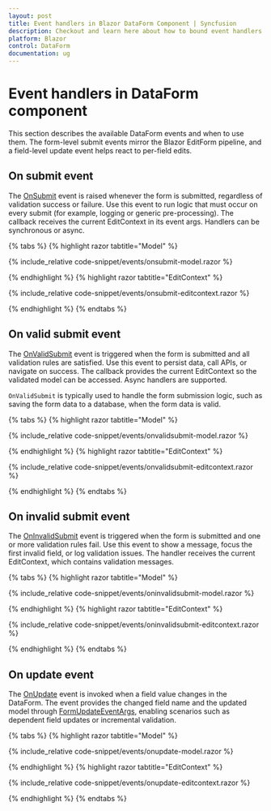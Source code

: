 ```yaml
---
layout: post
title: Event handlers in Blazor DataForm Component | Syncfusion
description: Checkout and learn here about how to bound event handlers and recieve necessary arguments in Blazor DataForm component.
platform: Blazor
control: DataForm
documentation: ug
---
```


# Event handlers in DataForm component

This section describes the available DataForm events and when to use them. The form-level submit events mirror the Blazor EditForm pipeline, and a field-level update event helps react to per-field edits.

## On submit event

The [OnSubmit](https://help.syncfusion.com/cr/blazor/Syncfusion.Blazor.DataForm.SfDataForm.html#Syncfusion_Blazor_DataForm_SfDataForm_OnSubmit) event is raised whenever the form is submitted, regardless of validation success or failure. Use this event to run logic that must occur on every submit (for example, logging or generic pre-processing). The callback receives the current EditContext in its event args. Handlers can be synchronous or async.

{% tabs %}
{% highlight razor tabtitle="Model" %}

{% include_relative code-snippet/events/onsubmit-model.razor %}

{% endhighlight %}
{% highlight razor tabtitle="EditContext" %}

{% include_relative code-snippet/events/onsubmit-editcontext.razor %}

{% endhighlight %}
{% endtabs %}

## On valid submit event

The [OnValidSubmit](https://help.syncfusion.com/cr/blazor/Syncfusion.Blazor.DataForm.SfDataForm.html#Syncfusion_Blazor_DataForm_SfDataForm_OnValidSubmit) event is triggered when the form is submitted and all validation rules are satisfied. Use this event to persist data, call APIs, or navigate on success. The callback provides the current EditContext so the validated model can be accessed. Async handlers are supported.

`OnValidSubmit` is typically used to handle the form submission logic, such as saving the form data to a database, when the form data is valid.

{% tabs %}
{% highlight razor tabtitle="Model" %}

{% include_relative code-snippet/events/onvalidsubmit-model.razor %}

{% endhighlight %}
{% highlight razor tabtitle="EditContext" %}

{% include_relative code-snippet/events/onvalidsubmit-editcontext.razor %}

{% endhighlight %}
{% endtabs %}

## On invalid submit event

The [OnInvalidSubmit](https://help.syncfusion.com/cr/blazor/Syncfusion.Blazor.DataForm.SfDataForm.html#Syncfusion_Blazor_DataForm_SfDataForm_OnInvalidSubmit) event is triggered when the form is submitted and one or more validation rules fail. Use this event to show a message, focus the first invalid field, or log validation issues. The handler receives the current EditContext, which contains validation messages.

{% tabs %}
{% highlight razor tabtitle="Model" %}

{% include_relative code-snippet/events/oninvalidsubmit-model.razor %}

{% endhighlight %}
{% highlight razor tabtitle="EditContext" %}

{% include_relative code-snippet/events/oninvalidsubmit-editcontext.razor %}

{% endhighlight %}
{% endtabs %}

## On update event

The [OnUpdate](https://help.syncfusion.com/cr/blazor/Syncfusion.Blazor.DataForm.SfDataForm.html#Syncfusion_Blazor_DataForm_SfDataForm_OnUpdate) event is invoked when a field value changes in the DataForm. The event provides the changed field name and the updated model through [FormUpdateEventArgs](https://help.syncfusion.com/cr/blazor/Syncfusion.Blazor.DataForm.FormUpdateEventArgs.html), enabling scenarios such as dependent field updates or incremental validation.

{% tabs %}
{% highlight razor tabtitle="Model" %}

{% include_relative code-snippet/events/onupdate-model.razor %}

{% endhighlight %}
{% highlight razor tabtitle="EditContext" %}

{% include_relative code-snippet/events/onupdate-editcontext.razor %}

{% endhighlight %}
{% endtabs %}